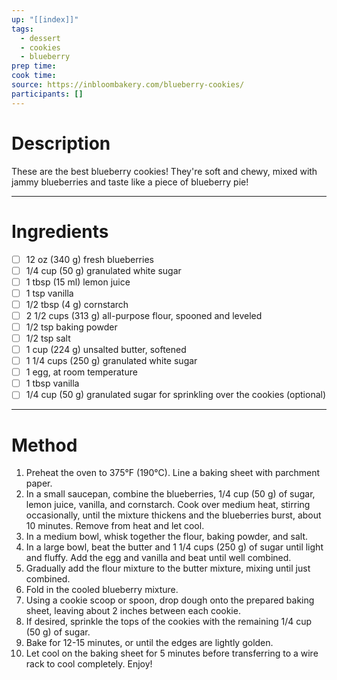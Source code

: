 ```yaml
---
up: "[[index]]"
tags:
  - dessert
  - cookies
  - blueberry
prep time: 
cook time: 
source: https://inbloombakery.com/blueberry-cookies/
participants: [] 
---
```

# Description
These are the best blueberry cookies! They're soft and chewy, mixed with jammy blueberries and taste like a piece of blueberry pie!

---
# Ingredients
- [ ] 12 oz (340 g) fresh blueberries
- [ ] 1/4 cup (50 g) granulated white sugar
- [ ] 1 tbsp (15 ml) lemon juice
- [ ] 1 tsp vanilla
- [ ] 1/2 tbsp (4 g) cornstarch
- [ ] 2 1/2 cups (313 g) all-purpose flour, spooned and leveled
- [ ] 1/2 tsp baking powder
- [ ] 1/2 tsp salt
- [ ] 1 cup (224 g) unsalted butter, softened
- [ ] 1 1/4 cups (250 g) granulated white sugar
- [ ] 1 egg, at room temperature
- [ ] 1 tbsp vanilla
- [ ] 1/4 cup (50 g) granulated sugar for sprinkling over the cookies (optional)

---
# Method
1. Preheat the oven to 375°F (190°C). Line a baking sheet with parchment paper.
2. In a small saucepan, combine the blueberries, 1/4 cup (50 g) of sugar, lemon juice, vanilla, and cornstarch. Cook over medium heat, stirring occasionally, until the mixture thickens and the blueberries burst, about 10 minutes. Remove from heat and let cool.
3. In a medium bowl, whisk together the flour, baking powder, and salt.
4. In a large bowl, beat the butter and 1 1/4 cups (250 g) of sugar until light and fluffy. Add the egg and vanilla and beat until well combined.
5. Gradually add the flour mixture to the butter mixture, mixing until just combined.
6. Fold in the cooled blueberry mixture.
7. Using a cookie scoop or spoon, drop dough onto the prepared baking sheet, leaving about 2 inches between each cookie.
8. If desired, sprinkle the tops of the cookies with the remaining 1/4 cup (50 g) of sugar.
9. Bake for 12-15 minutes, or until the edges are lightly golden.
10. Let cool on the baking sheet for 5 minutes before transferring to a wire rack to cool completely. Enjoy!